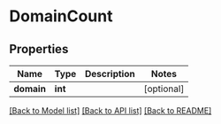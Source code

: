 # DomainCount

## Properties
Name | Type | Description | Notes
------------ | ------------- | ------------- | -------------
**domain** | **int** |  | [optional] 

[[Back to Model list]](../README.md#documentation-for-models) [[Back to API list]](../README.md#documentation-for-api-endpoints) [[Back to README]](../README.md)


